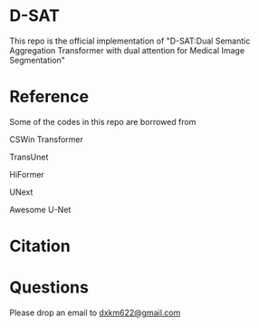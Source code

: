 # D-SAT
This repo is the official implementation of "D-SAT:Dual Semantic Aggregation Transformer with dual attention for Medical Image Segmentation"


# Reference
Some of the codes in this repo are borrowed from

CSWin Transformer

TransUnet

HiFormer

UNext

Awesome U-Net

# Citation


# Questions
Please drop an email to dxkm622@gmail.com
